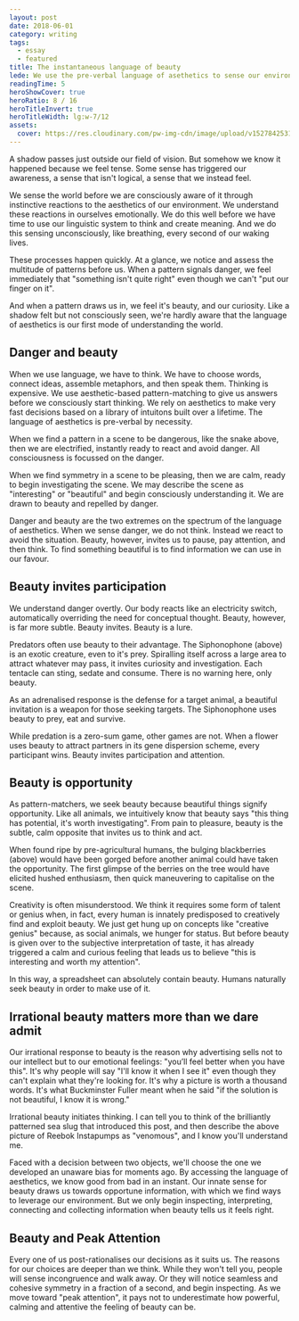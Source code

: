 ```yaml
---
layout: post
date: 2018-06-01
category: writing
tags: 
  - essay
  - featured
title: The instantaneous language of beauty
lede: We use the pre-verbal language of asethetics to sense our environment before we can think. As much as we repel from danger, we're drawn to seamless, cohesive symmetry, which we find beautiful. We are naturally attuned to beauty because we know it represents a higher chance of holding worthwhile information.
readingTime: 5
heroShowCover: true
heroRatio: 8 / 16
heroTitleInvert: true
heroTitleWidth: lg:w-7/12
assets:
  cover: https://res.cloudinary.com/pw-img-cdn/image/upload/v1527842531/okok/aesthetics-nembrotha-aurea.jpg
---
```


A shadow passes just outside our field of vision. But somehow we know it happened because we feel tense. Some sense has triggered our awareness, a sense that isn't logical, a sense that we instead feel.

We sense the world before we are consciously aware of it through instinctive reactions to the aesthetics of our environment. We understand these reactions in ourselves emotionally. We do this well before we have time to use our linguistic system to think and create meaning. And we do this sensing unconsciously, like breathing, every second of our waking lives.

These processes happen quickly. At a glance, we notice and assess the multitude of patterns before us. When a pattern signals danger, we feel immediately that "something isn't quite right" even though we can't "put our finger on it".

And when a pattern draws us in, we feel it's beauty, and our curiosity. Like a shadow felt but not consciously seen, we're hardly aware that the language of aesthetics is our first mode of understanding the world.

<Media ratio="844/1500" image="https://res.cloudinary.com/pw-img-cdn/image/upload/v1527842533/okok/aesthetics-snake.jpg"/>

## Danger and beauty

When we use language, we have to think. We have to choose words, connect ideas, assemble metaphors, and then speak them. Thinking is expensive. We use aesthetic-based pattern-matching to give us answers before we consciously start thinking. We rely on aesthetics to make very fast decisions based on a library of intuitons built over a lifetime. The language of aesthetics is pre-verbal by necessity.

When we find a pattern in a scene to be dangerous, like the snake above, then we are electrified, instantly ready to react and avoid danger. All consciousness is focussed on the danger.

When we find symmetry in a scene to be pleasing, then we are calm, ready to begin investigating the scene. We may describe the scene as "interesting" or "beautiful" and begin consciously understanding it. We are drawn to beauty and repelled by danger.

Danger and beauty are the two extremes on the spectrum of the language of aesthetics. When we sense danger, we do not think. Instead we react to avoid the situation. Beauty, however, invites us to pause, pay attention, and then think. To find something beautiful is to find information we can use in our favour.

<Media ratio="1725/1500" image="https://res.cloudinary.com/pw-img-cdn/image/upload/v1527842535/okok/aesthetics-siphonophore-apolemia.jpg"/>

<!-- caption="A Blue-ringed Octopus displays blue iridescent rings across their yellow-colored body when disturbed, hunting or mating. When calm, it displays an overall yellowish-beige colouration without any visible blue rings." -->

## Beauty invites participation

We understand danger overtly. Our body reacts like an electricity switch, automatically overriding the need for conceptual thought. Beauty, however, is far more subtle. Beauty invites. Beauty is a lure.

Predators often use beauty to their advantage. The Siphonophone (above) is an exotic creature, even to it's prey. Spiralling itself across a large area to attract whatever may pass, it invites curiosity and investigation. Each tentacle can sting, sedate and consume. There is no warning here, only beauty.

As an adrenalised response is the defense for a target animal, a beautiful invitation is a weapon for those seeking targets. The Siphonophone uses beauty to prey, eat and survive.

While predation is a zero-sum game, other games are not. When a flower uses beauty to attract partners in its gene dispersion scheme, every participant wins. Beauty invites participation and attention.

<Media ratio="675/1200" image="https://res.cloudinary.com/pw-img-cdn/image/upload/v1527842534/okok/aesthetics-blackberries.jpg"/>

## Beauty is opportunity

<!--It's been said that humans evolved large brains primarily to keep track of gossip within social circles as we began to live in larger groups. -->

As pattern-matchers, we seek beauty because beautiful things signify opportunity. Like all animals, we intuitively know that beauty says "this thing has potential, it's worth investigating". From pain to pleasure, beauty is the subtle, calm opposite that invites us to think and act.

When found ripe by pre-agricultural humans, the bulging blackberries (above) would have been gorged before another animal could have taken the opportunity. The first glimpse of the berries on the tree would have elicited hushed enthusiasm, then quick maneuvering to capitalise on the scene.

<!--Our intuition for beauty is quickly buried by cognition.-->

Creativity is often misunderstood. We think it requires some form of talent or genius when, in fact, every human is innately predisposed to creatively find and exploit beauty. We just get hung up on concepts like "creative genius" because, as social animals, we hunger for status. But before beauty is given over to the subjective interpretation of taste, it has already triggered a calm and curious feeling that leads us to believe "this is interesting and worth my attention".

<!-- —taste being essentially a status display mechanism for our social structures— -->

In this way, a spreadsheet can absolutely contain beauty. Humans naturally seek beauty in order to make use of it.

<Media ratio="9/16" image="https://res.cloudinary.com/pw-img-cdn/image/upload/v1527842539/okok/aesthetics-instapumps.jpg"/>

## Irrational beauty matters more than we dare admit

Our irrational response to beauty is the reason why advertising sells not to our intellect but to our emotional feelings: "you’ll feel better when you have this". It's why people will say "I'll know it when I see it" even though they can't explain what they're looking for. It's why a picture is worth a thousand words. It's what Buckminster Fuller meant when he said "if the solution is not beautiful, I know it is wrong."

Irrational beauty initiates thinking. I can tell you to think of the brilliantly patterned sea slug that introduced this post, and then describe the above picture of Reebok Instapumps as "venomous", and I know you'll understand me.

<!-- and know you'll understand me somewhat more easily than you would have at the start of this article. That's because I know you've seen the brilliantly patterned sea slug that introduced the article—which despite being beautiful we'd be hesitant to touch—and I'm drawing out that residual feeling of it's beauty in your recent memory to make my word-play.-->

<!--The most profitable company in history is adamant the gaps between the building-high glass panels encasing it's 461 metre diameter be "no greater than 1/32 inch (0.8mm)". Apple's value is due to a deep understanding of how beauty -->

Faced with a decision between two objects, we'll choose the one we developed an unaware bias for moments ago. By accessing the language of aesthetics, we know good from bad in an instant. Our innate sense for beauty draws us towards opportune information, with which we find ways to leverage our environment. But we only begin inspecting, interpreting, connecting and collecting information when beauty tells us it feels right.

<!-- The aesthetics of beauty is what draws us towards opportune information. …, first by feeling and then by conceptualising… And then we start to collect and connect exploitable knowledge to  by being drawn to beautiful symmetry. -->

<!--Words mostly do not convey the feelings of beauty. Seeing—and sensing—is much easier than explaining.-->

<!--This is why design matters. Given Design, at it's best, uses the language of aesthetics to preempt verbal language and communicate much faster than any reason can.-->

## Beauty and Peak Attention

Every one of us post-rationalises our decisions as it suits us. The reasons for our choices are deeper than we think. While they won't tell you, people will sense incongruence and walk away. Or they will notice seamless and cohesive symmetry in a fraction of a second, and begin inspecting. As we move toward "peak attention", it pays not to underestimate how powerful, calming and attentive the feeling of beauty can be.

<script>
import Media from "../../src/components/Media";

export default {
  components: { Media }
}
</script>
